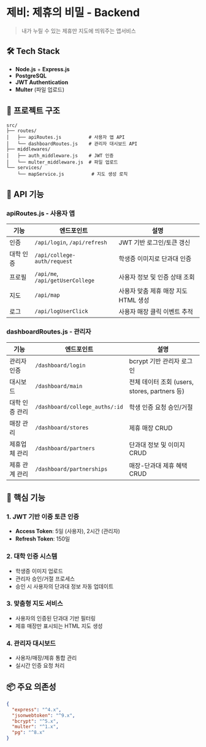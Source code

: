 # 제비: 제휴의 비밀 - Backend

> 내가 누릴 수 있는 제휴만 지도에 띄워주는 앱서비스

## 🛠 Tech Stack
- **Node.js** + **Express.js**
- **PostgreSQL**
- **JWT Authentication**
- **Multer** (파일 업로드)

## 📂 프로젝트 구조
```
src/
├── routes/
│   ├── apiRoutes.js          # 사용자 앱 API
│   └── dashboardRoutes.js    # 관리자 대시보드 API
├── middlewares/
│   ├── auth_middleware.js    # JWT 인증
│   └── multer_middleware.js  # 파일 업로드
└── services/
    └── mapService.js          # 지도 생성 로직
```

## 📱 API 기능

### apiRoutes.js - 사용자 앱
| 기능 | 엔드포인트 | 설명 |
|------|-----------|------|
| 인증 | `/api/login`, `/api/refresh` | JWT 기반 로그인/토큰 갱신 |
| 대학 인증 | `/api/college-auth/request` | 학생증 이미지로 단과대 인증 |
| 프로필 | `/api/me`, `/api/getUserCollege` | 사용자 정보 및 인증 상태 조회 |
| 지도 | `/api/map` | 사용자 맞춤 제휴 매장 지도 HTML 생성 |
| 로그 | `/api/logUserClick` | 사용자 매장 클릭 이벤트 추적 |

### dashboardRoutes.js - 관리자
| 기능 | 엔드포인트 | 설명 |
|------|-----------|------|
| 관리자 인증 | `/dashboard/login` | bcrypt 기반 관리자 로그인 |
| 대시보드 | `/dashboard/main` | 전체 데이터 조회 (users, stores, partners 등) |
| 대학 인증 관리 | `/dashboard/college_auths/:id` | 학생 인증 요청 승인/거절 |
| 매장 관리 | `/dashboard/stores` | 제휴 매장 CRUD |
| 제휴업체 관리 | `/dashboard/partners` | 단과대 정보 및 이미지 CRUD |
| 제휴 관계 관리 | `/dashboard/partnerships` | 매장-단과대 제휴 혜택 CRUD |

## 🔑 핵심 기능

### 1. JWT 기반 이중 토큰 인증
- **Access Token**: 5일 (사용자), 2시간 (관리자)
- **Refresh Token**: 150일

### 2. 대학 인증 시스템
- 학생증 이미지 업로드
- 관리자 승인/거절 프로세스
- 승인 시 사용자의 단과대 정보 자동 업데이트

### 3. 맞춤형 지도 서비스
- 사용자의 인증된 단과대 기반 필터링
- 제휴 매장만 표시되는 HTML 지도 생성

### 4. 관리자 대시보드
- 사용자/매장/제휴 통합 관리
- 실시간 인증 요청 처리

## 📦 주요 의존성
```json
{
  "express": "^4.x",
  "jsonwebtoken": "^9.x",
  "bcrypt": "^5.x",
  "multer": "^1.x",
  "pg": "^8.x"
}
```
